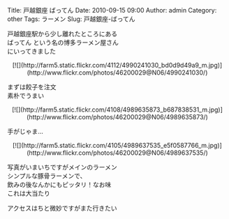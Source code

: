 Title: 戸越銀座 ばってん
Date: 2010-09-15 09:00
Author: admin
Category: other
Tags: ラーメン
Slug: 戸越銀座-ばってん

戸越銀座駅から少し離れたところにある  
ばってん という名の博多ラーメン屋さん  
にいってきました

<p>
<center>
[![](http://farm5.static.flickr.com/4112/4990241030_bd0d9d49a9_m.jpg)](http://www.flickr.com/photos/46200029@N06/4990241030/)

</center>
  
まずは餃子を注文  
素朴でうまい

</p>
<p>
<center>
[![](http://farm5.static.flickr.com/4108/4989635873_b687838531_m.jpg)](http://www.flickr.com/photos/46200029@N06/4989635873/)

</center>
  
手がじゃま…

</p>
<p>
<center>
[![](http://farm5.static.flickr.com/4105/4989637535_e5f0587766_m.jpg)](http://www.flickr.com/photos/46200029@N06/4989637535/)

</center>
  
写真がいまいちですがメインのラーメン  
シンプルな豚骨ラーメンで、  
飲みの後なんかにもピッタリ！なお味  
これは大当たり

</p>
アクセスはちと微妙ですがまた行きたい

